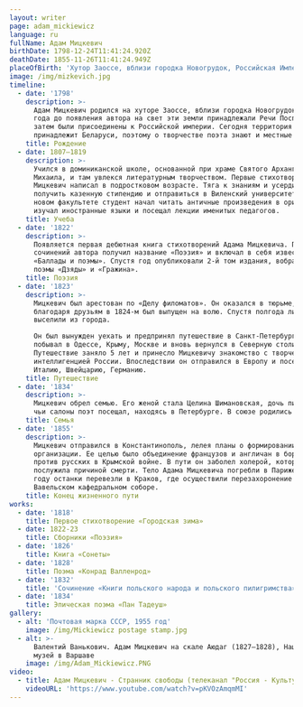 ```yaml
---
layout: writer
page: adam_mickiewicz
language: ru
fullName: Адам Мицкевич
birthDate: 1798-12-24T11:41:24.920Z
deathDate: 1855-11-26T11:41:24.949Z
placeOfBirth: 'Хутор Заоссе, вблизи городка Новогрудок, Российская Империя'
image: /img/mizkevich.jpg
timeline:
  - date: '1798'
    description: >-
      Адам Мицкевич родился на хуторе Заоссе, вблизи городка Новогрудок. За 3
      года до появления автора на свет эти земли принадлежали Речи Посполитой, а
      затем были присоединены к Российской империи. Сегодня территория
      принадлежит Беларуси, поэтому о творчестве поэта знают и местные жители.
    title: Рождение
  - date: 1807—1819
    description: >-
      Учился в доминиканской школе, основанной при храме Святого Архангела
      Михаила, и там увлекся литературным творчеством. Первые стихотворения
      Мицкевич написал в подростковом возрасте. Тяга к знаниям и усердие помогли
      получить казенную стипендию и отправиться в Виленский университет. На
      новом факультете студент начал читать античные произведения в оригинале,
      изучал иностранные языки и посещал лекции именитых педагогов.
    title: Учеба
  - date: '1822'
    description: >-
      Появляется первая дебютная книга стихотворений Адама Мицкевича. Первый том
      сочинений автора получил название «Поэзия» и включал в себя известный цикл
      «Баллады и поэмы». Спустя год опубликовали 2-й том издания, вобравший
      поэмы «Дзяды» и «Гражина».
    title: Поэзия
  - date: '1823'
    description: >-
      Мицкевич был арестован по «Делу филоматов». Он оказался в тюрьме, но
      благодаря друзьям в 1824-м был выпущен на волю. Спустя полгода литератора
      выселили из города. 

      Он был вынужден уехать и предпринял путешествие в Санкт-Петербург. Затем
      побывал в Одессе, Крыму, Москве и вновь вернулся в Северную столицу.
      Путешествие заняло 5 лет и принесло Мицкевичу знакомство с творческой
      интеллигенцией России. Впоследствии он отправился в Европу и посетил
      Италию, Швейцарию, Германию.
    title: Путешествие
  - date: '1834'
    description: >-
      Мицкевич обрел семью. Его женой стала Целина Шимановская, дочь пианистки,
      чьи салоны поэт посещал, находясь в Петербурге. В союзе родились 6 детей.
    title: Семья
  - date: '1855'
    description: >-
      Мицкевич отправился в Константинополь, лелея планы о формировании новой
      организации. Ее целью было объединение французов и англичан в борьбе
      против русских в Крымской войне. В пути он заболел холерой, которая и
      послужила причиной смерти. Тело Адама Мицкевича погребли в Париже. В 1890
      году останки перевезли в Краков, где осуществили перезахоронение в
      Вавельском кафедральном соборе.
    title: Конец жизненного пути
works:
  - date: '1818'
    title: Первое стихотворение «Городская зима»
  - date: 1822-23
    title: Сборники «Поэзия»
  - date: '1826'
    title: Книга «Сонеты»
  - date: '1828'
    title: Поэма «Конрад Валленрод»
  - date: '1832'
    title: 'Сочинение «Книги польского народа и польского пилигримства» '
  - date: '1834'
    title: Эпическая поэма «Пан Тадеуш»
gallery:
  - alt: 'Почтовая марка СССР, 1955 год'
    image: /img/Mickiewicz postage stamp.jpg
  - alt: >-
      Валентий Ванькович. Адам Мицкевич на скале Аюдаг (1827—1828), Национальный
      музей в Варшаве
    image: /img/Adam_Mickiewicz.PNG
video:
  - title: Адам Мицкевич - Странник свободы (телеканал "Россия - Культура)
    videoURL: 'https://www.youtube.com/watch?v=pKVOzAmqmMI'
---
```


